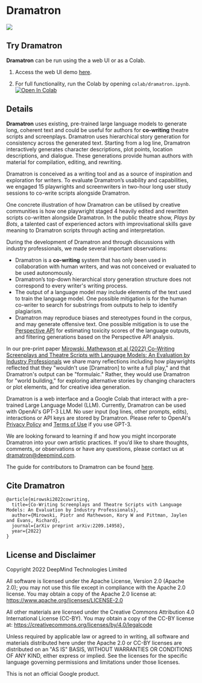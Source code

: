 # Dramatron

<img src="dramatron-animation.gif" />

## Try Dramatron

**Dramatron** can be run using the a web UI or as a Colab.

1. Access the web UI demo [here](https://deepmind.github.io/dramatron/).

1. For full functionality, run the Colab by opening `colab/dramatron.ipynb`. [![Open In Colab](https://colab.research.google.com/assets/colab-badge.svg)](https://colab.research.google.com/github/deepmind/dramatron/blob/main/colab/dramatron.ipynb)

## Details

**Dramatron** uses existing, pre-trained large language models to generate long, coherent text and could be useful for authors for **co-writing** theatre scripts and screenplays. Dramatron uses hierarchical story generation for consistency across the generated text. Starting from a log line, Dramatron interactively generates character descriptions, plot points, location descriptions, and dialogue. These generations provide human authors with material for compilation, editing, and rewriting.

Dramatron is conceived as a writing tool and as a source of inspiration and exploration for writers. To evaluate Dramatron’s usability and capabilities, we engaged 15 playwrights and screenwriters in two-hour long user study sessions to co-write scripts alongside Dramatron.

One concrete illustration of how Dramatron can be utilised by creative communities is how one playwright staged 4 heavily edited and rewritten scripts co-written alongside Dramatron. In the public theatre show, *Plays by Bots*, a talented cast of experienced actors with improvisational skills gave meaning to Dramatron scripts through acting and interpretation.

During the development of Dramatron and through discussions with industry professionals, we made several important observations:

* Dramatron is a **co-writing** system that has only been used in collaboration with human writers, and was not conceived or evaluated to be used autonomously.
* Dramatron’s top-down hierarchical story generation structure does not correspond to every writer's writing process.
* The output of a language model may include elements of the text used to train the language model. One possible mitigation is for the human co-writer to search for substrings from outputs to help to identify plagiarism.
* Dramatron may reproduce biases and stereotypes found in the corpus, and may generate offensive text. One possible mitigation is to use the [Perspective API](https://perspectiveapi.com/) for estimating toxicity scores of the language outputs, and filtering generations based on the Perspective API analysis.

In our pre-print paper [Mirowski, Mathewson et al (2022) Co-Writing Screenplays and Theatre Scripts with Language Models: An Evaluation by Industry Professionals](https://arxiv.org/abs/2209.14958) we share many reflections including how playwrights reflected that they "wouldn't use [Dramatron] to write a full play," and that Dramatron's output can be "formulaic." Rather, they would use Dramatron for "world building," for exploring alternative stories by changing characters or plot elements, and for creative idea generation.

Dramatron is a web interface and a Google Colab that interact with a pre-trained Large Language Model (LLM). Currently, Dramatron can be used with OpenAI's GPT-3 LLM. No user input (log lines, other prompts, edits), interactions or API keys are stored by Dramatron. Please refer to OpenAI's <a href='https://openai.com/privacy/'>Privacy Policy</a> and <a href='https://openai.com/terms/'>Terms of Use</a> if you use GPT-3.
      
We are looking forward to learning if and how you might incorporate Dramatron into your own artistic practices. If you’d like to share thoughts, comments, or observations or have any questions, please contact us at dramatron@deepmind.com.

The guide for contributors to Dramatron can be found [here](CONTRIBUTING.md).

## Cite Dramatron

```
@article{mirowski2022cowriting,
  title={Co-Writing Screenplays and Theatre Scripts with Language Models: An Evaluation by Industry Professionals},
  author={Mirowski, Piotr and Mathewson, Kory W and Pittman, Jaylen and Evans, Richard},
  journal={arXiv preprint arXiv:2209.14958},
  year={2022}
}
```

## License and Disclaimer

Copyright 2022 DeepMind Technologies Limited

All software is licensed under the Apache License, Version 2.0 (Apache 2.0);
you may not use this file except in compliance with the Apache 2.0 license.
You may obtain a copy of the Apache 2.0 license at:
https://www.apache.org/licenses/LICENSE-2.0

All other materials are licensed under the Creative Commons Attribution 4.0
International License (CC-BY). You may obtain a copy of the CC-BY license at:
https://creativecommons.org/licenses/by/4.0/legalcode

Unless required by applicable law or agreed to in writing, all software and
materials distributed here under the Apache 2.0 or CC-BY licenses are
distributed on an "AS IS" BASIS, WITHOUT WARRANTIES OR CONDITIONS OF ANY KIND,
either express or implied. See the licenses for the specific language governing
permissions and limitations under those licenses.

This is not an official Google product.
